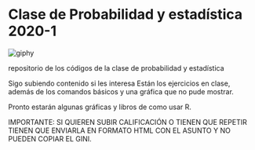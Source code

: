 # Clase de Probabilidad y estadística 2020-1

![giphy](https://user-images.githubusercontent.com/54007647/64838698-f48c1d00-d5b9-11e9-82c9-04757a5d2505.gif)


repositorio de los códigos de la clase de probabilidad y estadística

Sigo subiendo contenido si les interesa
Están los ejercicios en clase, además de los comandos básicos y una gráfica que no pude mostrar.

Pronto estarán algunas gráficas y libros de como usar R.


IMPORTANTE: SI QUIEREN SUBIR CALIFICACIÓN O TIENEN QUE REPETIR TIENEN QUE ENVIARLA EN FORMATO HTML CON EL ASUNTO Y NO PUEDEN COPIAR EL GINI.
